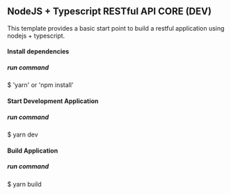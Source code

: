 ## NodeJS + Typescript RESTful API CORE (DEV)

This template provides a basic start point to build a restful application using nodejs + typescript.

#### Install dependencies

##### run command

\$ 'yarn' or 'npm install'

#### Start Development Application

##### run command

\$ yarn dev

#### Build Application

##### run command

\$ yarn build
